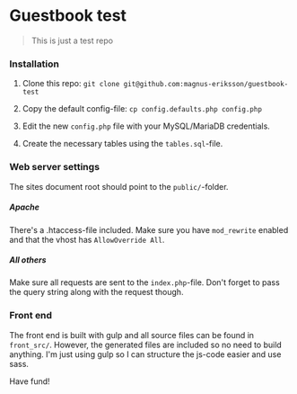 # Guestbook test

>This is just a test repo

### Installation

1. Clone this repo:
    `git clone git@github.com:magnus-eriksson/guestbook-test`

2. Copy the default config-file: `cp config.defaults.php config.php`

3. Edit the new `config.php` file with your MySQL/MariaDB credentials.

4. Create the necessary tables using the `tables.sql`-file.

### Web server settings

The sites document root should point to the `public/`-folder.

##### Apache
There's a .htaccess-file included. Make sure you have `mod_rewrite` enabled and that the vhost has `AllowOverride All`.

##### All others
Make sure all requests are sent to the `index.php`-file. Don't forget to pass the query string along with the request though.


### Front end

The front end is built with gulp and all source files can be found in `front_src/`. However, the generated files are included so no need to build anything. I'm just using gulp so I can structure the js-code easier and use sass.

Have fund!